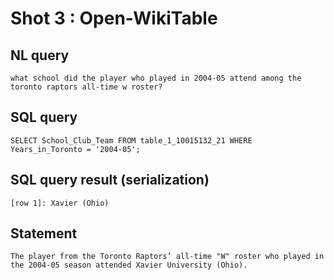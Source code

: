 # Shot 3 : Open-WikiTable

## NL query

    what school did the player who played in 2004-05 attend among the toronto raptors all-time w roster?

## SQL query

    SELECT School_Club_Team FROM table_1_10015132_21 WHERE Years_in_Toronto = '2004-05';

## SQL query result (serialization)

    [row 1]: Xavier (Ohio)

## Statement

    The player from the Toronto Raptors’ all-time "W" roster who played in the 2004-05 season attended Xavier University (Ohio).
